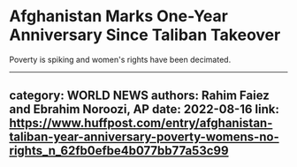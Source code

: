 # Afghanistan Marks One-Year Anniversary Since Taliban Takeover

Poverty is spiking and women's rights have been decimated.

---
category: WORLD NEWS
authors: Rahim Faiez and Ebrahim Noroozi, AP
date: 2022-08-16
link: https://www.huffpost.com/entry/afghanistan-taliban-year-anniversary-poverty-womens-no-rights_n_62fb0efbe4b077bb77a53c99
---
